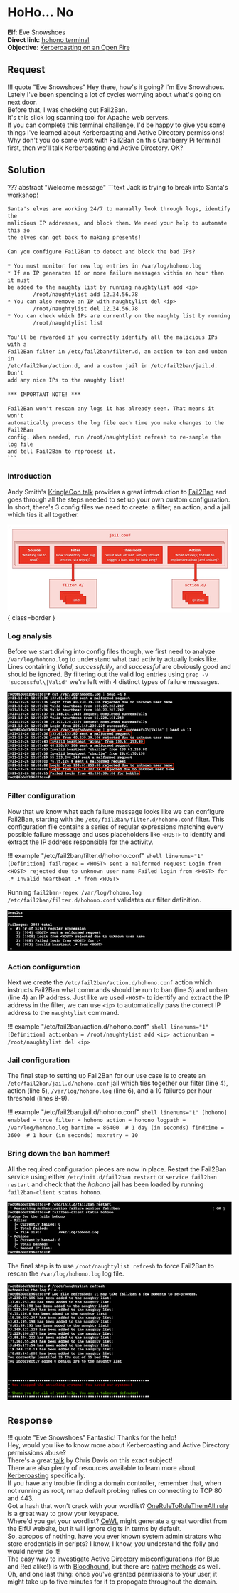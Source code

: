 # HoHo... No

**Elf**: Eve Snowshoes<br/>
**Direct link**: [hohono terminal](https://docker2021.kringlecon.com/?challenge=hohono&id=8201c30c-a2f3-453b-a5fa-80016ee7cd7e)<br/>
**Objective**: [Kerberoasting on an Open Fire](../objectives/o8.md)


## Request

!!! quote "Eve Snowshoes"
    Hey there, how's it going? I'm Eve Snowshoes.<br/>
    Lately I've been spending a lot of cycles worrying about what's going on next door.<br/>
    Before that, I was checking out Fail2Ban.<br/>
    It's this slick log scanning tool for Apache web servers.<br/>
    If you can complete this terminal challenge, I'd be happy to give you some things I've learned about Kerberoasting and Active Directory permissions!<br/>
    Why don't you do some work with Fail2Ban on this Cranberry Pi terminal first, then we'll talk Kerberoasting and Active Directory. OK?


## Solution

??? abstract "Welcome message"
    ```text
    Jack is trying to break into Santa's workshop!

    Santa's elves are working 24/7 to manually look through logs, identify the
    malicious IP addresses, and block them. We need your help to automate this so
    the elves can get back to making presents!

    Can you configure Fail2Ban to detect and block the bad IPs?

    * You must monitor for new log entries in /var/log/hohono.log
    * If an IP generates 10 or more failure messages within an hour then it must
    be added to the naughty list by running naughtylist add <ip>
            /root/naughtylist add 12.34.56.78
    * You can also remove an IP with naughtylist del <ip>
            /root/naughtylist del 12.34.56.78
    * You can check which IPs are currently on the naughty list by running
            /root/naughtylist list

    You'll be rewarded if you correctly identify all the malicious IPs with a
    Fail2Ban filter in /etc/fail2ban/filter.d, an action to ban and unban in
    /etc/fail2ban/action.d, and a custom jail in /etc/fail2ban/jail.d. Don't
    add any nice IPs to the naughty list!

    *** IMPORTANT NOTE! ***

    Fail2Ban won't rescan any logs it has already seen. That means it won't
    automatically process the log file each time you make changes to the Fail2Ban
    config. When needed, run /root/naughtylist refresh to re-sample the log file
    and tell Fail2Ban to reprocess it.
    ```

### Introduction

Andy Smith's [KringleCon talk](https://www.youtube.com/watch?v=Fwv2-uV6e5I) provides a great introduction to [Fail2Ban](https://www.fail2ban.org/wiki/index.php/Main_Page) and goes through all the steps needed to set up your own custom configuration. In short, there's 3 config files we need to create: a filter, an action, and a jail which ties it all together.

![Fail2Ban configuraton](../img/hints/h8/fail2ban_config.png){ class=border }


### Log analysis

Before we start diving into config files though, we first need to analyze `/var/log/hohono.log` to understand what bad activity actually looks like. Lines containing *Valid*, *successfully*, and *successful* are obviously good and should be ignored. By filtering out the valid log entries using `grep -v 'successful\|Valid'` we're left with 4 distinct types of failure messages. 

![Log analysis](../img/hints/h8/log_analysis.png)


### Filter configuration

Now that we know what each failure message looks like we can configure Fail2Ban, starting with the `/etc/fail2ban/filter.d/hohono.conf` filter. This configuration file contains a series of regular expressions matching every possible failure message and uses placeholders like `<HOST>` to identify and extract the IP address responsible for the activity.

!!! example "/etc/fail2ban/filter.d/hohono.conf"
    ```shell linenums="1"
    [Definition]
    failregex = <HOST> sent a malformed request
                Login from <HOST> rejected due to unknown user name
                Failed login from <HOST> for .*
                Invalid heartbeat .* from <HOST>
    ```

Running `fail2ban-regex /var/log/hohono.log /etc/fail2ban/filter.d/hohono.conf` validates our filter definition.

![Check regex](../img/hints/h8/check_regex.png)


### Action configuration

Next we create the `/etc/fail2ban/action.d/hohono.conf` action which instructs Fail2Ban what commands should be run to ban (line 3) and unban (line 4) an IP address. Just like we used `<HOST>` to identify and extract the IP address in the filter, we can use `<ip>` to automatically pass the correct IP address to the `naughtylist`  command.

!!! example "/etc/fail2ban/action.d/hohono.conf"
    ```shell linenums="1"
    [Definition]
    actionban = /root/naughtylist add <ip>
    actionunban = /root/naughtylist del <ip>
    ```


### Jail configuration

The final step to setting up Fail2Ban for our use case is to create an `/etc/fail2ban/jail.d/hohono.conf` jail which ties together our filter (line 4), action (line 5), `/var/log/hohono.log` (line 6), and a 10 failures per hour threshold (lines 8-9).

!!! example "/etc/fail2ban/jail.d/hohono.conf"
    ```shell linenums="1"
    [hohono]
    enabled = true
    filter = hohono
    action = hohono
    logpath = /var/log/hohono.log
    bantime = 86400  # 1 day (in seconds)
    findtime = 3600  # 1 hour (in seconds)
    maxretry = 10
    ```


### Bring down the ban hammer!

All the required configuration pieces are now in place. Restart the Fail2Ban service using either `/etc/init.d/fail2ban restart` or `service fail2ban restart` and check that the *hohono* jail has been loaded by running `fail2ban-client status hohono`.

![Service restart](../img/hints/h8/service_restart.png)

The final step is to use `/root/naughtylist refresh` to force Fail2Ban to rescan the `/var/log/hohono.log` log file.

![Refresh](../img/hints/h8/refresh.png)


## Response

!!! quote "Eve Snowshoes"
    Fantastic! Thanks for the help!<br/>
    Hey, would you like to know more about Kerberoasting and Active Directory permissions abuse?<br/>
    There's a great [talk](https://www.youtube.com/watch?v=iMh8FTzepU4) by Chris Davis on this exact subject!<br/>
    There are also plenty of resources available to learn more about [Kerberoasting](https://gist.github.com/TarlogicSecurity/2f221924fef8c14a1d8e29f3cb5c5c4a) specifically.<br/>
    If you have any trouble finding a domain controller, remember that, when not running as root, nmap default probing relies on connecting to TCP 80 and 443.<br/>
    Got a hash that won't crack with your wordlist? [OneRuleToRuleThemAll.rule](https://github.com/NotSoSecure/password_cracking_rules) is a great way to grow your keyspace.<br/>
    Where'd you get your wordlist? [CeWL](https://github.com/digininja/CeWL) might generate a great wordlist from the ElfU website, but it will ignore digits in terms by default.<br/>
    So, apropos of nothing, have you ever known system administrators who store credentials in scripts? I know, I know, *you* understand the folly and would never do it!<br/>
    The easy way to investigate Active Directory misconfigurations (for Blue and Red alike!) is with [Bloodhound](https://github.com/BloodHoundAD/BloodHound), but there are [native](https://social.technet.microsoft.com/Forums/en-US/df3bfd33-c070-4a9c-be98-c4da6e591a0a/forum-faq-using-powershell-to-assign-permissions-on-active-directory-objects?forum=winserverpowershell) [methods](https://www.specterops.io/assets/resources/an_ace_up_the_sleeve.pdf) as well.<br/>
    Oh, and one last thing: once you've granted permissions to your user, it might take up to five minutes for it to propogate throughout the domain.
